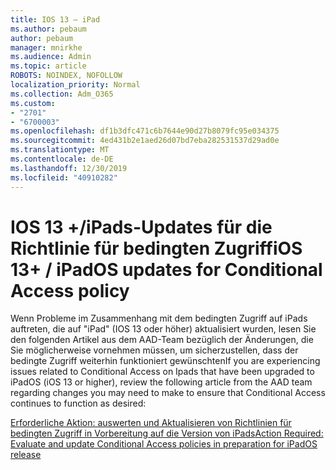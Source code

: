 ```yaml
---
title: IOS 13 – iPad
ms.author: pebaum
author: pebaum
manager: mnirkhe
ms.audience: Admin
ms.topic: article
ROBOTS: NOINDEX, NOFOLLOW
localization_priority: Normal
ms.collection: Adm_O365
ms.custom:
- "2701"
- "6700003"
ms.openlocfilehash: df1b3dfc471c6b7644e90d27b8079fc95e034375
ms.sourcegitcommit: 4ed431b2e1aed26d07bd7eba282531537d29ad0e
ms.translationtype: MT
ms.contentlocale: de-DE
ms.lasthandoff: 12/30/2019
ms.locfileid: "40910282"
---
```

# <a name="ios-13--ipados-updates-for-conditional-access-policy"></a><span data-ttu-id="25d34-102">IOS 13 +/iPads-Updates für die Richtlinie für bedingten Zugriff</span><span class="sxs-lookup"><span data-stu-id="25d34-102">iOS 13+ / iPadOS updates for Conditional Access policy</span></span>

<span data-ttu-id="25d34-103">Wenn Probleme im Zusammenhang mit dem bedingten Zugriff auf iPads auftreten, die auf "iPad" (IOS 13 oder höher) aktualisiert wurden, lesen Sie den folgenden Artikel aus dem AAD-Team bezüglich der Änderungen, die Sie möglicherweise vornehmen müssen, um sicherzustellen, dass der bedingte Zugriff weiterhin funktioniert gewünschten</span><span class="sxs-lookup"><span data-stu-id="25d34-103">If you are experiencing issues related to Conditional Access on Ipads that have been upgraded to iPadOS (iOS 13 or higher), review the following article from the AAD team regarding changes you may need to make to ensure that Conditional Access continues to function as desired:</span></span>

[<span data-ttu-id="25d34-104">Erforderliche Aktion: auswerten und Aktualisieren von Richtlinien für bedingten Zugriff in Vorbereitung auf die Version von iPads</span><span class="sxs-lookup"><span data-stu-id="25d34-104">Action Required: Evaluate and update Conditional Access policies in preparation for iPadOS release</span></span>](https://support.microsoft.com/help/4521038/action-required-update-conditional-access-policies-for-ipados)